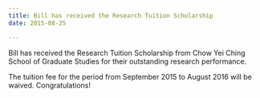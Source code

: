 ```yaml
---
title: Bill has received the Research Tuition Scholarship
date: 2015-08-25

---
```

Bill has received the Research Tuition Scholarship from Chow Yei Ching School of Graduate Studies for their outstanding research performance.
<!--more-->

The tuition fee for the period from September 2015 to August 2016 will be waived. Congratulations!
